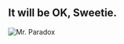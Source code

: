 
## It will be OK, Sweetie.

<p><img align="center" src="https://github-readme-streak-stats.herokuapp.com/?user=avparadox&" alt="Mr. Paradox" /></p>

